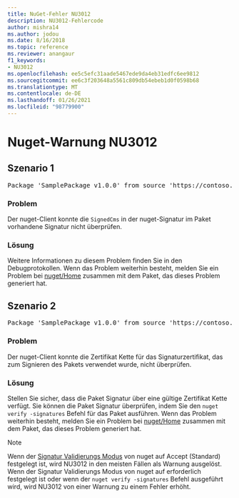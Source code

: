```yaml
---
title: NuGet-Fehler NU3012
description: NU3012-Fehlercode
author: mishra14
ms.author: jodou
ms.date: 8/16/2018
ms.topic: reference
ms.reviewer: anangaur
f1_keywords:
- NU3012
ms.openlocfilehash: ee5c5efc31aade5467ede9da4eb31edfc6ee9812
ms.sourcegitcommit: ee6c3f203648a5561c809db54ebeb1d0f0598b68
ms.translationtype: MT
ms.contentlocale: de-DE
ms.lasthandoff: 01/26/2021
ms.locfileid: "98779900"
---
```

# <a name="nuget-warning-nu3012"></a>Nuget-Warnung NU3012

## <a name="scenario-1"></a>Szenario 1

<pre>Package 'SamplePackage v1.0.0' from source 'https://contoso.com/index.json': The primary signature validation failed.</pre>

### <a name="issue"></a>Problem

Der nuget-Client konnte die `SignedCms` in der nuget-Signatur im Paket vorhandene Signatur nicht überprüfen.


### <a name="solution"></a>Lösung

Weitere Informationen zu diesem Problem finden Sie in den Debugprotokollen. Wenn das Problem weiterhin besteht, melden Sie ein Problem bei [nuget/Home](https://github.com/NuGet/Home/issues) zusammen mit dem Paket, das dieses Problem generiert hat.



## <a name="scenario-2"></a>Szenario 2

<pre>Package 'SamplePackage v1.0.0' from source 'https://contoso.com/index.json': The primary signature found a chain building issue:  A certificate chain processed, but terminated in a root certificate which is not trusted by the trust provider.</pre>

### <a name="issue"></a>Problem

Der nuget-Client konnte die Zertifikat Kette für das Signaturzertifikat, das zum Signieren des Pakets verwendet wurde, nicht überprüfen.


### <a name="solution"></a>Lösung

Stellen Sie sicher, dass die Paket Signatur über eine gültige Zertifikat Kette verfügt. Sie können die Paket Signatur überprüfen, indem Sie den `nuget verify -signatures` Befehl für das Paket ausführen. Wenn das Problem weiterhin besteht, melden Sie ein Problem bei [nuget/Home](https://github.com/NuGet/Home/issues) zusammen mit dem Paket, das dieses Problem generiert hat.


> [!Note]
> Wenn der [Signatur Validierungs Modus](../../consume-packages/installing-signed-packages.md#configure-package-signature-requirements) von nuget auf Accept (Standard) festgelegt ist, wird NU3012 in den meisten Fällen als Warnung ausgelöst. Wenn der Signatur Validierungs Modus von nuget auf erforderlich festgelegt ist oder wenn der `nuget verify -signatures` Befehl ausgeführt wird, wird NU3012 von einer Warnung zu einem Fehler erhöht. 
